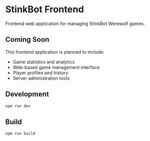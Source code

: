 # StinkBot Frontend

Frontend web application for managing StinkBot Werewolf games.

## Coming Soon

This frontend application is planned to include:

- Game statistics and analytics
- Web-based game management interface
- Player profiles and history
- Server administration tools

## Development

```bash
npm run dev
```

## Build

```bash
npm run build
```
